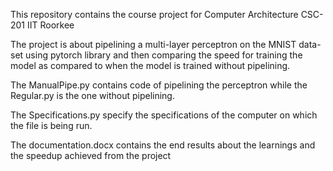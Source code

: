 This repository contains the course project for Computer Architecture CSC-201 IIT Roorkee

The project is about pipelining a multi-layer perceptron on the MNIST data-set using pytorch library and then comparing the speed for training the model as compared to when the model is trained without pipelining.

The ManualPipe.py contains code of pipelining the perceptron while the Regular.py is the one without pipelining.

The Specifications.py specify the specifications of the computer on which the file is being run.

The documentation.docx contains the end results about the learnings and the speedup achieved from the project
